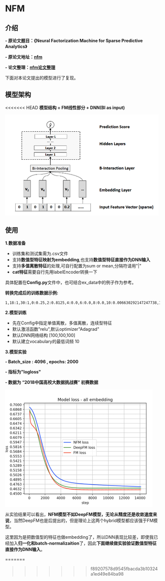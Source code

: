 # NFM
## 介绍
**- 原论文题目：《Neural Factorization Machine for Sparse Predictive Analytics》**

**- 原论文地址：[nfm](https://arxiv.org/pdf/1708.05027v1.pdf)**

**- 论文整理：[nfm论文整理]()**

下面对本论文提出的模型进行了复现。

## 模型架构

<<<<<<< HEAD
**模型结构 = FM线性部分 + DNN(BI as input)**

<img src='img/2.png' width=500>

## 使用

**1.数据准备**

+ 训练集和测试集需为.csv文件
+ 支持**数值型特征映射为embedding**,也支持**数值型特征直接作为DNN输入**
+ 支持**多值离散特征**的处理,可自行配置为sum or mean,分隔符请用"|"
+ **cat特征**需要自行先用labelEncoder转换一下

具体配置在**Config.py**文件中，也可结合ex_data中的例子作为参考。

**转换完成后的训练数据示例:**

```
1,18:1,30:1,0:0.25,2:0.8125,4:0.0,6:0.0,8:0.0,10:0.006630292147247738,12:0.8125,14:0.25,16:0.5625,
```
 

**2.模型训练**

+ 先在Config中指定单值离散，多值离散，连续型特征
+ 默认激活函数"relu",默认optimizer"Adagrad"
+ 默认DNN网络结构 [100,100,100]
+ 默认建立vocabulary的最低词频 10

**3.模型实验**

**- Batch_size : 4096 , epochs: 2000**

**- 指标为"logloss"**  

**- 数据为 “2018中国高校大数据挑战赛” 初赛数据**

<img src="img/1.png" width="480" alt="none" align="center">

从实验结果可以看出，**NFM模型不如DeepFM模型，无论从精度还是收敛速度来说**，当然DeepFM也是后提出的，但是理论上这两个hybrid模型都应该强于FM模型。

这里因为是把数值型的特征也做embedding了，所以DNN表现比较差，即使我已经加入**归一化和batch-normalizaition**了，因此**下面继续做实验验证数值型特征直接作为DNN输入**。










=======
>>>>>>> f89207578d9545fbacda3b10324a1ed49e84ba98

